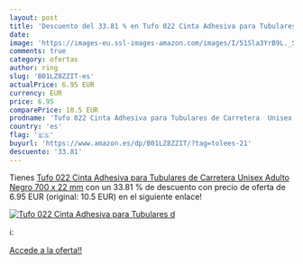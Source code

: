 ```yaml
---
layout: post
title: 'Descuento del 33.81 % en Tufo 022 Cinta Adhesiva para Tubulares d'
date: 
image: 'https://images-eu.ssl-images-amazon.com/images/I/51Sla3YrB9L._SL200_.jpg'
comments: true
category: ofertas
author: ring
slug: 'B01LZ8ZZIT-es'
actualPrice: 6.95 EUR
currency: EUR
price: 6.95
comparePrice: 10.5 EUR
prodname: 'Tufo 022 Cinta Adhesiva para Tubulares de Carretera  Unisex Adulto  Negro  700 x 22 mm'
country: 'es'
flag: '🇪🇸'
buyurl: 'https://www.amazon.es/dp/B01LZ8ZZIT/?tag=tolees-21'
descuento: '33.81'
---
```


Tienes [Tufo 022 Cinta Adhesiva para Tubulares de Carretera  Unisex Adulto  Negro  700 x 22 mm](https://www.amazon.es/dp/B01LZ8ZZIT/?tag=tolees-21) con un 33.81 % de descuento con precio de oferta de 6.95 EUR (original: 10.5 EUR) en el siguiente enlace!

[![Tufo 022 Cinta Adhesiva para Tubulares d](https://images-eu.ssl-images-amazon.com/images/I/51Sla3YrB9L._SL200_.jpg)](https://www.amazon.es/dp/B01LZ8ZZIT/?tag=tolees-21)

ℹ️:


[Accede a la oferta!!](https://www.amazon.es/dp/B01LZ8ZZIT/?tag=tolees-21)
